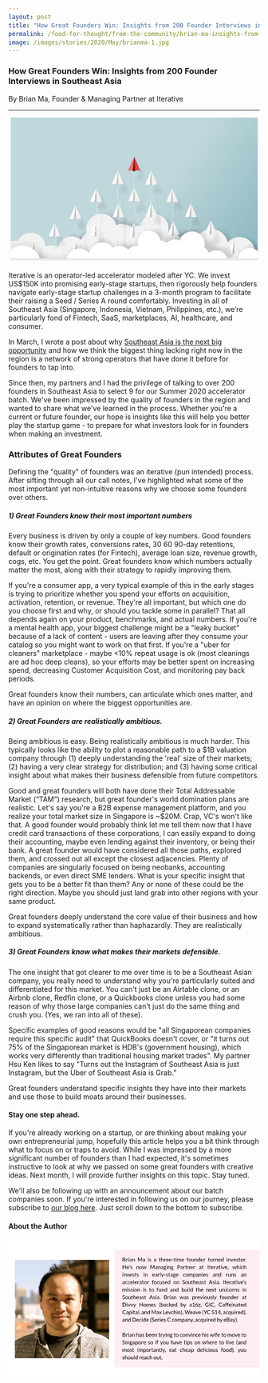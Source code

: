 ```yaml
---
layout: post
title: "How Great Founders Win: Insights from 200 Founder Interviews in Southeast Asia"
permalink: /food-for-thought/from-the-community/brian-ma-insights-from-200-founder-interviews
image: /images/stories/2020/May/brianma-1.jpg
---
```


### How Great Founders Win: Insights from 200 Founder Interviews in Southeast Asia

By Brian Ma, Founder & Managing Partner at Iterative

<hr>

![Image](/images/stories/2020/May/brianma-1.jpg)

Iterative is an operator-led accelerator modeled after YC. We invest US$150K into promising early-stage startups, then rigorously help founders navigate early-stage startup challenges in a 3-month program to facilitate their raising a Seed / Series A round comfortably. Investing in all of Southeast Asia (Singapore, Indonesia, Vietnam, Philippines, etc.), we’re particularly fond of Fintech, SaaS, marketplaces, AI, healthcare, and consumer.

In March, I wrote a post about why [Southeast Asia is the next big opportunity](https://iterative.vc/posts/se-asia-opportunity) and how we think the biggest thing lacking right now in the region is a network of strong operators that have done it before for founders to tap into. 

Since then, my partners and I had the privilege of talking to over 200 founders in Southeast Asia to select 9 for our Summer 2020 accelerator batch. We've been impressed by the quality of founders in the region and wanted to share what we've learned in the process. Whether you're a current or future founder, our hope is insights like this will help you better play the startup game - to prepare for what investors look for in founders when making an investment.  

### Attributes of Great Founders

Defining the "quality" of founders was an iterative (pun intended) process. After sifting through all our call notes, I've highlighted what some of the most important yet non-intuitive reasons why we choose some founders over others.

##### 1) Great Founders know their most important numbers

Every business is driven by only a couple of key numbers. Good founders know their growth rates, conversions rates, 30 60 90-day retentions, default or origination rates (for Fintech), average loan size, revenue growth, cogs, etc. You get the point. Great founders know which numbers actually matter the most, along with their strategy to rapidly improving them.

If you're a consumer app, a very typical example of this in the early stages is trying to prioritize whether you spend your efforts on acquisition, activation, retention, or revenue. They're all important, but which one do you choose first and why, or should you tackle some in parallel? That all depends again on your product, benchmarks, and actual numbers. If you're a mental health app, your biggest challenge might be a "leaky bucket" because of a lack of content - users are leaving after they consume your catalog so you might want to work on that first. If you're a "uber for cleaners" marketplace - maybe <10% repeat usage is ok (most cleanings are ad hoc deep cleans), so your efforts may be better spent on increasing spend, decreasing Customer Acquisition Cost, and monitoring pay back periods.

Great founders know their numbers, can articulate which ones matter, and have an opinion on where the biggest opportunities are.

##### 2) Great Founders are realistically ambitious.

Being ambitious is easy. Being realistically ambitious is much harder. This typically looks like the ability to plot a reasonable path to a $1B valuation company through (1) deeply understanding the 'real' size of their markets; (2) having a very clear strategy for distribution; and (3) having some critical insight about what makes their business defensible from future competitors.

Good and great founders will both have done their Total Addressable Market (“TAM”) research, but great founder's world domination plans are realistic. Let's say you're a B2B expense management platform, and you realize your total market size in Singapore is ~$20M. Crap, VC's won't like that. A good founder would probably think let me tell them now that I have credit card transactions of these corporations, I can easily expand to doing their accounting, maybe even lending against their inventory, or being their bank. A great founder would have considered all those paths, explored them, and crossed out all except the closest adjacencies. Plenty of companies are singularly focused on being neobanks, accounting backends, or even direct SME lenders. What is your specific insight that gets you to be a better fit than them? Any or none of these could be the right direction. Maybe you should just land grab into other regions with your same product.

Great founders deeply understand the core value of their business and how to expand systematically rather than haphazardly. They are realistically ambitious.

##### 3) Great Founders know what makes their markets defensible.

The one insight that got clearer to me over time is to be a Southeast Asian company, you really need to understand why you're particularly suited and differentiated for this market. You can't just be an Airtable clone, or an Airbnb clone, Redfin clone, or a Quickbooks clone unless you had some reason of why those large companies can't just do the same thing and crush you. (Yes, we ran into all of these).

Specific examples of good reasons would be "all Singaporean companies require this specific audit" that QuickBooks doesn't cover, or "it turns out 75% of the Singaporean market is HDB's (government housing), which works very differently than traditional housing market trades". My partner Hsu Ken likes to say "Turns out the Instagram of Southeast Asia is just Instagram, but the Uber of Southeast Asia is Grab."

Great founders understand specific insights they have into their markets and use those to build moats around their businesses.

#### Stay one step ahead.

If you're already working on a startup, or are thinking about making your own entrepreneurial jump, hopefully this article helps you a bit think through what to focus on or traps to avoid. While I was impressed by a more significant number of founders than I had expected, it's sometimes instructive to look at why we passed on some great founders with creative ideas. Next month, I will provide further insights on this topic. Stay tuned.

We'll also be following up with an announcement about our batch companies soon. If you're interested in following us on our journey, please subscribe to [our blog here](https://iterative.vc/posts/se-asia-opportunity). Just scroll down to the bottom to subscribe.

#### About the Author

![Image](/images/stories/2020/May/brianma-2.png)
